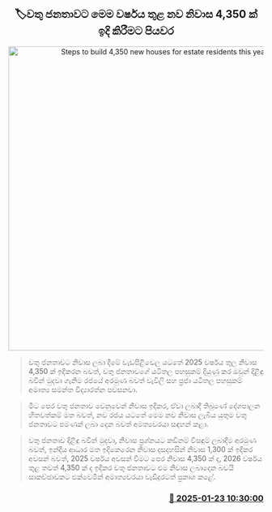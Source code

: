 <p align='center'><b><h2 align='center' title='Steps to build 4,350 new houses for estate residents this year'>🏷වතු ජනතාවට මෙම වර්ෂය තුළ නව නිවාස 4,350 ක් ඉදි කිරීමට පියවර</h2></b></p>
<p align='center'><img src='https://helakuru.sgp1.cdn.digitaloceanspaces.com/esana/images/lib/house-sl-nuwaraeliya.jpg' width='600' alt='Steps to build 4,350 new houses for estate residents this year'></p>

> වතු ජනතාවට නිවාස ලබා දීමේ වැඩපිළිවෙල යටතේ 2025 වර්ෂය තුල නිවාස 4,350 ක් ඉදිකරන බවත්, වතු ජනතාවගේ යටිතල පහසුකම් දියුණු කර ඔවුන් දිළිඳු බවින් මුදවා ගැනිම රජයේ අරමුණ බවත් වැවිලි සහ ප්‍රජා යටිතල පහසුකම් අමාත්‍ය සමන්ත විද්‍යාරත්න පවසනවා.

> මීට පෙර වතු ජනතාව වෙනුවෙන් නිවාස ඉදිකර, ඒවා ලබාදී තිබුණේ දේශපාලන හිතවත්කම් මත බවත්, නව රජය යටතේ මෙම නව නිවාස ලැබිය යුතුම වතු ජනතාවට පමණක් ලබා දෙන බවත් අමත්‍යවරයා සඳහන් කළා.

> වතු ජනතාව දිළිඳු බවින් මුදවා, නිවාස ප්‍රශ්නයට කඩිනම් විසඳුම් ලබාදීම අරමුණ බවත්, ඉන්දීය ආධාර මත ඉදිකෙරෙන නිවාස දසදහසින් නිවාස 1,300 ක් ඉදිකර අවසන් බවත්, 2025 වර්ෂය අවසන් වීමට පෙර නිවාස 4,350 ක් ද, 2026 වර්ෂය තුළ තවත් 4,350 ක් ද ඉදිකර වතු ජනතාවට එම නිවාස ලබාදෙන බවයි සාකච්ඡාවකට එක්වෙමින් අමාත්‍යවරයා වැඩිදුරටත් ප්‍රකාශ කළේ.



<h3 align='right'><a href='https://www.helakuru.lk/esana/p/106817/'>📅 2025-01-23 10:30:00</a></h3>
